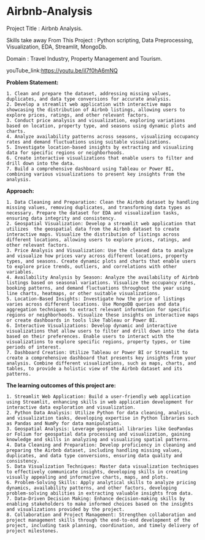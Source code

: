 # Airbnb-Analysis
Project Title : Airbnb Analysis.

Skills take away From This Project : Python scripting, Data Preprocessing, Visualization, EDA, Streamlit, MongoDb.

Domain : Travel Industry, Property Management and Tourism.

youTube_link:https://youtu.be/iI7f0hA6mNQ

**Problem Statement:**

    1. Clean and prepare the dataset, addressing missing values, duplicates, and data type conversions for accurate analysis.
    2. Develop a streamlit web application with interactive maps showcasing the distribution of Airbnb listings, allowing users to explore prices, ratings, and other relevant factors.
    3. Conduct price analysis and visualization, exploring variations based on location, property type, and seasons using dynamic plots and charts.
    4. Analyze availability patterns across seasons, visualizing occupancy rates and demand fluctuations using suitable visualizations.
    5. Investigate location-based insights by extracting and visualizing data for specific regions or neighborhoods.
    6. Create interactive visualizations that enable users to filter and drill down into the data.
    7. Build a comprehensive dashboard using Tableau or Power BI, combining various visualizations to present key insights from the analysis.
**Approach:**

    1. Data Cleaning and Preparation: Clean the Airbnb dataset by handling missing values, removing duplicates, and transforming data types as necessary. Prepare the dataset for EDA and visualization tasks, ensuring data integrity and consistency.
    2. Geospatial Visualization: Develop a streamlit web application that utilizes  the geospatial data from the Airbnb dataset to create interactive maps. Visualize the distribution of listings across different locations, allowing users to explore prices, ratings, and other relevant factors.
    3. Price Analysis and Visualization: Use the cleaned data to analyze and visualize how prices vary across different locations, property types, and seasons. Create dynamic plots and charts that enable users to explore price trends, outliers, and correlations with other variables.
    4. Availability Analysis by Season: Analyze the availability of Airbnb listings based on seasonal variations. Visualize the occupancy rates, booking patterns, and demand fluctuations throughout the year using line charts, heatmaps, or other suitable visualizations.
    5. Location-Based Insights: Investigate how the price of listings varies across different locations. Use MongoDB queries and data aggregation techniques to extract relevant information for specific regions or neighborhoods. Visualize these insights on interactive maps or create dashboards in tools like Tableau or Power BI.
    6. Interactive Visualizations: Develop dynamic and interactive visualizations that allow users to filter and drill down into the data based on their preferences. Enable users to interact with the visualizations to explore specific regions, property types, or time periods of interest.
    7. Dashboard Creation: Utilize Tableau or Power BI or Streamlit to create a comprehensive dashboard that presents key insights from your analysis. Combine different visualizations, such as maps, charts, and tables, to provide a holistic view of the Airbnb dataset and its patterns.
**The learning outcomes of this project are:**

    1. Streamlit Web Application: Build a user-friendly web application using Streamlit, enhancing skills in web application development for interactive data exploration and visualization.
    2. Python Data Analysis: Utilize Python for data cleaning, analysis, and visualization tasks, developing expertise in Python libraries such as Pandas and NumPy for data manipulation.
    3. Geospatial Analysis: Leverage geospatial libraries like GeoPandas or Folium for geospatial data processing and visualization, gaining knowledge and skills in analyzing and visualizing spatial patterns.
    4. Data Cleaning and Preparation: Develop proficiency in cleaning and preparing the Airbnb dataset, including handling missing values, duplicates, and data type conversions, ensuring data quality and consistency.
    5. Data Visualization Techniques: Master data visualization techniques to effectively communicate insights, developing skills in creating visually appealing and informative charts, maps, and plots.
    6. Problem-Solving Skills: Apply analytical skills to analyze pricing dynamics, availability patterns, and other factors, developing problem-solving abilities in extracting valuable insights from data.
    7. Data-Driven Decision Making: Enhance decision-making skills by enabling stakeholders to make informed choices based on the insights and visualizations provided by the project.
    8. Collaboration and Project Management: Strengthen collaboration and project management skills through the end-to-end development of the project, including task planning, coordination, and timely delivery of project milestones.

